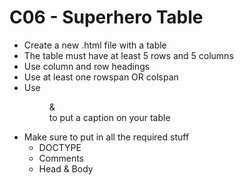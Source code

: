 # C06 - Superhero Table

* Create a new .html file with a table
* The table must have at least 5 rows and 5 columns
* Use column and row headings
* Use at least one rowspan OR colspan
* Use <figure> & <figcaption> to put a caption on your table
* Make sure to put in all the required stuff
  * DOCTYPE
  * Comments
  * Head & Body
